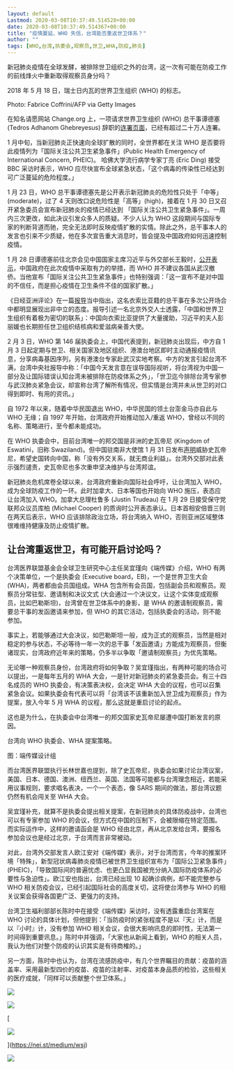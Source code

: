 ```yaml
---
layout: default
Lastmod: 2020-03-08T10:37:49.514528+00:00
date: 2020-03-08T10:37:49.514367+00:00
title: "疫情蔓延、WHO 失信，台湾能否重返世卫体系？"
author: ""
tags: [WHO,台湾,执委会,观察员,世卫,WHA,防疫,肺炎]
---
```


新冠肺炎疫情在全球发酵，被排除世卫组织之外的台湾，这一次有可能在防疫工作的前线烽火中重新取得观察员身分吗？

2018 年 5 月 18 日，瑞士日内瓦的世界卫生组织 (WHO) 的标志。

Photo: Fabrice Coffrini/AFP via Getty Images

在知名请愿网站 Change.org 上，一项请求世界卫生组织 (WHO) 总干事谭德塞 (Tedros Adhanom Ghebreyesus) 辞职的[连署页面](https://focustaiwan.tw/society/202002030015)，已经有超过二十万人连署。

1 月中旬，当新冠肺炎正快速向全球扩散的同时，全世界都在关注 WHO 是否要将此疫情列为「国际关注公共卫生紧急事件」(Public Health Emergency of International Concern, PHEIC)。 哈佛大学流行病学专家丁亮 (Eric Ding) 接受 BBC 采访时表示，WHO 应尽快宣布全球紧急状态，「这个病毒的传染性已经达到可广泛蔓延的危险程度。」

1 月 23 日，WHO 总干事谭德塞先是公开表示新冠肺炎的危险性只处于「中等」(moderate)，过了 4 天则改口说危险性是「高等」(high)，接着在 1 月 30 日又召开紧急委员会宣布新冠肺炎的疫情已经达到 「国际关注公共卫生紧急事件」。一周内三次更改，如此决议引发众多人的质疑。不少人认为 WHO 这段期间与国际专家的判断背道而驰，完全无法即时反映疫情扩散的实情。除此之外，总干事本人的发言也引来不少质疑，他在多次宣告重大消息时，皆会提及中国政府如何迅速控制疫情。

1 月 28 日谭德塞前往北京会见中国国家主席习近平与外交部长王毅时，[公开表示](http://cpc.people.com.cn/BIG5/n1/2020/0129/c64094-31564040.html)，中国政府在此次疫情中采取有力的举措，而 WHO 并不建议各国从武汉撤侨。当他宣布「国际关注公共卫生紧急事件」也特别强调：「这一宣布不是对中国的不信任，而是担心疫情在卫生条件不佳的国家扩散。」

《日经亚洲评论》在一篇[报导](https://asia.nikkei.com/Spotlight/Coronavirus-outbreak/Did-WHO-s-China-ties-slow-decision-to-declare-emergency)当中指出，这名衣索比亚籍的总干事在多次公开场合中都明显展现出非中立的态度。报导引述一名北京外交人士透露，「中国和世界卫生组织有着极为密切的联系」：中国向衣索比亚提供了大量援助，习近平的夫人彭丽媛也长期担任世卫组织结核病和爱滋病亲善大使。

2 月 3 日，WHO 第 146 届执委会上，中国代表提到，新冠肺炎出现后，中方自 1 月 3 日起定期与世卫、相关国家及地区组织、港澳台地区即时主动通报疫情讯息，分享病毒基因序列，另有港澳台专家赴武汉实地考察。中方的发言引起台湾不满，台湾中央社报导中称：「中国今天发言意在误导国际视听，将台湾视为中国一部分及让国际错误认知台湾未被排除在防疫体系之外」，「世卫迄今排除台湾专家参与武汉肺炎紧急会议，却宣称台湾了解所有情况，但实情是台湾并未从世卫的对口得到即时、有用的资讯。」

自 1972 年以来，随着中华民国退出 WHO，中华民国的领土台澎金马亦自此与 WHO 无缘；自 1997 年开始，台湾政府开始推动加入/重返 WHO，曾经以不同的名称、策略进行，至今都未能成功。

在 WHO 执委会中，目前台湾唯一的邦交国是非洲的史瓦帝尼 (Kingdom of Eswatini，旧称 Swaziland)。但中国驻南非大使馆 1 月 31 日发布[声明](https://news.ltn.com.tw/news/politics/breakingnews/3056238)威胁史瓦帝尼，希望史国转向中国，称「没有外交关系，就无商业利益」。台湾外交部对此表示强烈谴责，史瓦帝尼也多次重申坚决维护与台湾邦谊。

新冠肺炎危机席卷全球以来，台湾政府重新向国际社会呼吁，让台湾加入 WHO，成为全球防疫工作的一环。此时加拿大、日本等国也开始向 WHO 施压，表态应让台湾加入 WHO。加拿大总理杜鲁多 (Justin Trudeau) 在 1 月 29 日接受保守党联邦众议员库柏 (Michael Cooper) 的质询时公开表态承认。日本首相安倍晋三则在两天后表示，WHO 应该排除政治立场，将台湾纳入 WHO，否则亚洲区域整体很难维持健康及防止疫情扩散。

让台湾重返世卫，有可能开启讨论吗？
-----------------

台湾医界联盟基金会全球卫生研究中心主任吴宜瑾向《端传媒》介绍，WHO 有两个决策单位，一个是执委会 (Executive board，EB)，一个是世界卫生大会 (WHA)，两者都由会员国组成。WHA 包含所有会员国，包括副会员和观察员。观察员分常驻型、邀请制和决议文式 (大会通过一个决议文，让这个实体变成观察员，比如巴勒斯坦)，台湾曾在世卫体系中的身影，是 WHA 的邀请制观察员，需要总干事的发函邀请来参加，但 WHO 的其它活动，包括执委会的活动，则不能参加。

事实上，若能够通过大会决议，如巴勒斯坦一般，成为正式的观察员，当然是相对稳定的参与状态，不必等待一年一次的总干事「发函邀请」方能成为观察员，但衡诸现实，台湾政府近年来的策略，仍多半以争取「邀请制观察员」为优先策略。

无论哪一种观察员身份，台湾政府将如何争取？吴宜瑾指出，有两种可能的场合可以提出，一是每年五月的 WHA 大会，一是针对新冠肺炎的紧急委员会。有三十四名成员的 WHO 执委会，有决策表决权，会决定 WHA 大会的议程，也可以召集紧急会议。如果执委会有代表可以将「台湾该不该重新加入世卫成为观察员」作为提案，放入今年 5 月 WHA 的议程，那么这就是重启讨论的起点。

这也是为什么，在执委会中台湾唯一的邦交国家史瓦帝尼屡遭中国打断发言的原因。

台湾向 WHO 执委会、WHA 提案策略。

图：端传媒设计组

而台湾医界联盟执行长林世嘉也提到，除了史瓦帝尼，执委会如果讨论台湾议案，美国、日本、德国、澳洲、纽西兰、英国、法国等可能都与台湾理念相近，若能采用议事规则，要求唱名表决，一个一个表态，像 SARS 期间的做法，那台湾议题仍然有机会闯关至 WHA 大会。

吴宜瑾补充，就算不是执委会提出相关提案，在新冠肺炎的具体防疫战中，台湾也可以有专家参加 WHO 的会议，但方式在中国的压制下，会被限缩在特定范围。而实际运作中，这样的邀请函会是 WHO 经由北京，再从北京发给台湾，要报名参加会议也是经过北京，于台湾而言非常被动。

对此，台湾外交部发言人欧江安对《端传媒》表示，对于台湾而言，今年的推案环境「特殊」，新型冠状病毒肺炎疫情已被世界卫生组织宣布为「国际公卫紧急事件」(PHEIC)，「导致国际间的普遍忧虑、也更凸显我国被充分纳入国际防疫体系的必要性与急迫性」。欧江安也指出，台湾已经出现 10 起确诊病例，却不能完整参与 WHO 相关防疫会议，已经引起国际社会的高度关切，这将使台湾参与 WHO 的相关议案会获得各国更广泛、更强力的支持。

台湾卫生福利部部长陈时中在接受《端传媒》采访时，没有透露重启台湾案在 WHO 讨论的具体计划，但他提到：「当防疫时的紧张程度不是以『天』计，而是以『小时』计，没有参加 WHO 相关会议，会很大影响讯息的即时性，无法第一时间得到重要讯息。」陈时中并强调，「大家也从新闻上看到，WHO 的相关人员，我认为他们对整个防疫的认识其实是有待商榷的。」

另一方面，陈时中也认为，台湾在流感防疫中，有几个世界瞩目的贡献：疫苗的涵盖率、采用最新型四价的疫苗、疫苗的注射率、对疫苗本身品质的检验，这些相关的医疗成就，「同样可以贡献整个世卫体系。」

![](https://images.weserv.nl/?url=https%3A//the.ufile.ucloud.com.cn/images/c/0_GLFDRIpcedGcmuSg.png)

![](https://images.weserv.nl/?url=https%3A//the.ufile.ucloud.com.cn/images/c/1_K4MHnSAfehAx3IJQxj7tfg.png)

[

![](https://images.weserv.nl/?url=https%3A//cdn.jsdelivr.net/gh/0nd1jyU39XQ/_/img/1/e52bf525ly1g62v739jvwj20j60j674s.jpg)

](https://nei.st/medium/wsj)

[![](https://images.weserv.nl/?url=https%3A//the.ufile.ucloud.com.cn/images/c/1_ckkT5DtC2JLdBGWGk-PsVA.png)](https://nei.st/medium/economist)


